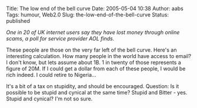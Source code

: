 Title: The low end of the bell curve
Date: 2005-05-04 10:38
Author: aabs
Tags: humour, Web2.0
Slug: the-low-end-of-the-bell-curve
Status: published

*One in 20 of UK internet users say they have lost money through online scams, a poll for service provider AOL finds.*

These people are those on the very far left of the bell curve. Here's an interesting calculation. How many people in the world have access to email? I don't know, but lets assume about 1B. 1 in twenty of those represents a figure of 20M. If I could get a dollar from each of these people, I would be rich indeed. I could retire to Nigeria...

It's a bit of a tax on stupidity, and should be encouraged. Question: Is it possible to be stupid and cynical at the same time? Stupid and Bitter - yes. Stupid and cynical? I'm not so sure.
